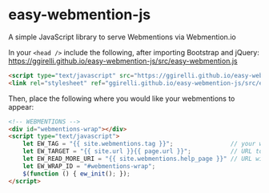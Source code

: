 # easy-webmention-js
A simple JavaScript library to serve Webmentions via Webmention.io

In your `<head />` include the following, after importing Bootstrap and jQuery:
https://ggirelli.github.io/easy-webmention-js/src/easy-webmention.js
```html
<script type="text/javascript" src="https://ggirelli.github.io/easy-webmention-js/src/easy-webmention.js"></script>
<link rel="stylesheet" ref="ggirelli.github.io/easy-webmention-js/src/easy-webmention.css" />
```

Then, place the following where you would like your webmentions to appear:

```html
<!-- WEBMENTIONS -->
<div id="webmentions-wrap"></div>
<script type="text/javascript">
    let EW_TAG = "{{ site.webmentions.tag }}";                // your webmention.io tag
    let EW_TARGET = "{{ site.url }}{{ page.url }}";           // URL to current page
    let EW_READ_MORE_URI = "{{ site.webmentions.help_page }}" // URL with page with instructions for lost users
    let EW_WRAP_ID = "#webmentions-wrap";
    $(function () { ew_init(); });
</script>
```
